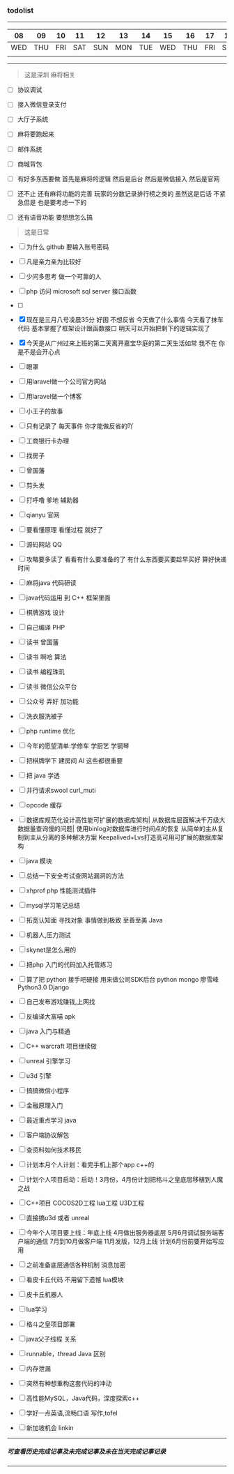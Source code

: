 ### todolist
---
08 | 09 | 10 | 11 | 12 | 13 | 14 | 15 | 16 | 17 | 18 | 19 | 20 | 21 |
---|--- |--- |--- |--- |--- |--- |--- |--- |--- |--- |--- |--- |--- |
WED|THU |FRI |SAT |SUN |MON |TUE |WED |THU |FRI |SAT |SUN |MON |TUE |
   |    |    |    |    |    |    |    |    |    |    |    |    |    |

---
>  这是深圳 麻将相关

- [ ] 协议调试
- [ ] 接入微信登录支付

- [ ] 大厅子系统
- [ ] 麻将要跑起来
- [ ] 邮件系统
- [ ] 商城背包
- [ ] 有好多东西要做 首先是麻将的逻辑 然后是后台 然后是微信接入 然后是官网
- [ ] 还不止 还有麻将功能的完善 玩家的分数记录排行榜之类的 虽然这是后话 不紧急但是 也是要考虑一下的
- [ ] 还有语音功能 要想想怎么搞


> 这是日常

- [ ] 为什么 github 要输入账号密码
- [ ] 凡是亲力亲为比较好
- [ ] 少问多思考 做一个可靠的人 
- [ ] php 访问 microsoft sql server 接口函数
- [ ] 
- [x] 现在是三月八号凌晨35分 好困 不想反省 今天做了什么事情 今天看了抹车代码 基本掌握了框架设计跟函数接口 明天可以开始把剩下的逻辑实现了
- [x] 今天是从广州过来上班的第二天离开嘉宝华庭的第二天生活如常 我不在 你是不是会开心点
- [ ] 眼罩
- [ ] 用laravel做一个公司官方网站
- [ ] 用laravel做一个博客

- [ ] 小王子的故事
- [ ] 只有记录了 每天事件 你才能做反省的吖
- [ ] 工商银行卡办理
- [ ] 找房子
- [ ] 曾国藩
- [ ] 剪头发


- [ ] 打呼噜 爹地 辅助器
- [ ] qianyu 官网
- [ ] 要看懂原理 看懂过程 就好了
- [ ] 源码网站 QQ
- [ ] 攻略要多读了 看看有什么要准备的了 有什么东西要买要趁早买好 算好快递时间
- [ ] 麻将java 代码研读
- [ ] java代码运用 到 C++ 框架里面
- [ ] 棋牌游戏 设计
- [ ] 自己编译 PHP
- [ ] 读书 曾国藩
- [ ] 读书 啊哈 算法
- [ ] 读书 编程珠玑
- [ ] 读书 微信公众平台
- [ ] 公众号 弄好 加功能
- [ ] 洗衣服洗被子
- [ ] php runtime 优化

- [ ] 今年的愿望清单:学修车 学厨艺 学钢琴
- [ ] 把棋牌学下 建房间 AI 这些都很重要
- [ ] 把 java 学透

- [ ] 并行请求swool curl_muti
- [ ] opcode 缓存
- [ ] 数据库规范化设计高性能可扩展的数据库架构|
      从数据库层面解决千万级大数据量查询慢的问题|
      使用binlog对数据库进行时间点的恢复
      从简单的主从复制到主从分离的多种解决方案
      Keepalived+Lvs打造高可用可扩展的数据库架构
- [ ] java  模块
- [ ] 总结一下安全考试查网站漏洞的方法
- [ ] xhprof php 性能测试插件

- [ ] mysql学习笔记总结
- [ ] 拓宽认知面 寻找对象 事情做到极致 至善至美 Java

- [ ] 机器人,压力测试
- [ ] skynet是怎么用的
- [ ] 把php 入门的代码加入托管练习
- [ ] 算了把 python 接手吧硬接 用来做公司SDK后台 python mongo 廖雪峰Python3.0 Django
- [ ] 自己发布游戏赚钱,上网找
- [ ] 反编译大富喵 apk
- [ ] java 入门与精通
- [ ] C++ warcraft 项目继续做
- [ ] unreal 引擎学习
- [ ] u3d 引擎
- [ ] 搞搞微信小程序
- [ ] 金融原理入门
- [ ] 最近重点学习 java
- [ ] 客户端协议解包
- [ ] 查资料如何技术移民
- [ ] 计划本月个人计划：看完手机上那个app c++的
- [ ] 计划个人项目启动：启动！3月份，4月份计划把格斗之皇底层移植到人魔之战
- [ ] C++项目 COCOS2D工程 lua工程 U3D工程
- [ ] 直接搞u3d 或者 unreal
- [ ] 今年个人项目要上线：年底上线
        4月做出服务器底层
        5月6月调试服务端客户端的通信
        7月到10月做客户端
        11月发版，12月上线
        计划6月份前要开始写应用 
- [ ] 之前准备底层通信各种机制  消息加密
- [ ] 看皮卡丘代码 不用留下遗憾 lua模块
- [ ] 皮卡丘机器人
- [ ] lua学习
- [ ] 格斗之皇项目部署
- [ ] java父子线程 关系
- [ ] runnable，thread Java 区别
- [ ] 内存泄漏
- [ ] 突然有种想重构这套代码的冲动
- [ ] 高性能MySQL，Java代码，深度探索c++
- [ ] 学好一点英语,流畅口语 写作,tofel
- [ ] 新加坡机会 linkin

---
##### 可查看历史完成记事及未完成记事及未在当天完成记事记录

---
